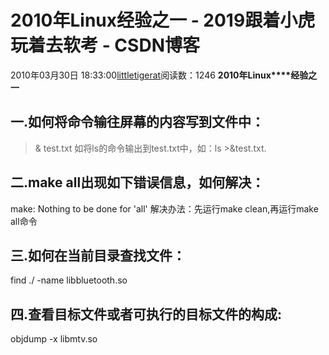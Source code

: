 # 2010年Linux经验之一 - 2019跟着小虎玩着去软考 - CSDN博客
2010年03月30日 18:33:00[littletigerat](https://me.csdn.net/littletigerat)阅读数：1246
**2010****年****Linux****经验之一**
## 一.如何将命令输往屏幕的内容写到文件中：
>& test.txt
如将ls的命令输出到test.txt中，如：ls >&test.txt.
## 二.make all出现如下错误信息，如何解决：
make: Nothing to be done for 'all'
解决办法：先运行make clean,再运行make all命令
## 三.如何在当前目录查找文件：
find ./ -name libbluetooth.so
## 四.查看目标文件或者可执行的目标文件的构成:
objdump -x libmtv.so
